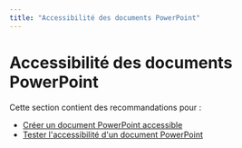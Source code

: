 ```yaml
---
title: "Accessibilité des documents PowerPoint"
---
```


# Accessibilité des documents PowerPoint
  
Cette section contient des recommandations pour :
- [Créer un document PowerPoint accessible](./powerpoint-create.html)
- [Tester l'accessibilité d'un document PowerPoint](./powerpoint-test.html)
